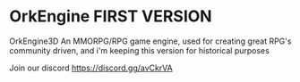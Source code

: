 # OrkEngine FIRST VERSION
OrkEngine3D An MMORPG/RPG game engine, used for creating great RPG's community driven, and i'm keeping this version for historical purposes

Join our discord https://discord.gg/avCkrVA
